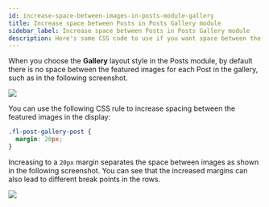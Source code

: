 ```yaml
---
id: increase-space-between-images-in-posts-module-gallery
title: Increase space between Posts in Posts Gallery module
sidebar_label: Increase space between Posts in Posts Gallery module
description: Here's some CSS code to use if you want space between the post images in a Posts module Gallery layout.
---
```


When you choose the **Gallery** layout style in the Posts module, by default there is no space between the featured images for each Post in the gallery, such as in the following screenshot.

![](/img/how-to-tips-space-in-post-gallery-1.png)

You can use the following CSS rule to increase spacing between the featured images in the display:

```css
.fl-post-gallery-post {
  margin: 20px;
}
```

Increasing to a `20px` margin separates the space between images as shown in the following screenshot. You can see that the increased margins can also lead to different break points in the rows.

![](/img/how-to-tips-space-in-post-gallery-2.png)

